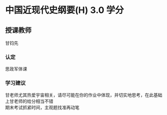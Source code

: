 # 中国近现代史纲要(H) 3.0 学分
## 授课教师
甘钧先

### 认定
思政军体课

### 学习建议
甘老师尤其热爱宇宙相关，请尽可能在你的作业中体现，并切实地思考，在此基础上甘老师的给分相当不错  
期末考试抓紧时间，主观题找准再动笔  